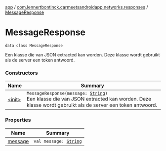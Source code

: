 [app](../../index.md) / [com.lennertbontinck.carmeetsandroidapp.networks.responses](../index.md) / [MessageResponse](./index.md)

# MessageResponse

`data class MessageResponse`

Een klasse die van JSON extracted kan worden. Deze klasse wordt gebruikt als de server een token antwoord.

### Constructors

| Name | Summary |
|---|---|
| [&lt;init&gt;](-init-.md) | `MessageResponse(message: `[`String`](https://kotlinlang.org/api/latest/jvm/stdlib/kotlin/-string/index.html)`)`<br>Een klasse die van JSON extracted kan worden. Deze klasse wordt gebruikt als de server een token antwoord. |

### Properties

| Name | Summary |
|---|---|
| [message](message.md) | `val message: `[`String`](https://kotlinlang.org/api/latest/jvm/stdlib/kotlin/-string/index.html) |
